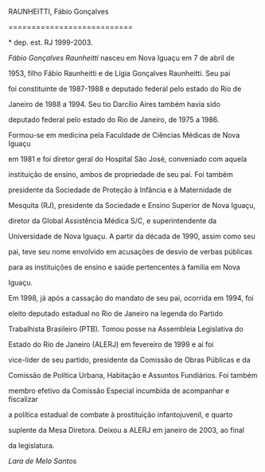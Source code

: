RAUNHEITTI, Fábio Gonçalves

===========================



\* dep. est. RJ 1999-2003.



*Fábio Gonçalves Raunheitti* nasceu em Nova Iguaçu em 7 de abril de

1953, filho Fábio Raunheitti e de Lígia Gonçalves Raunheitti. Seu pai

foi constituinte de 1987-1988 e deputado federal pelo estado do Rio de

Janeiro de 1988 a 1994. Seu tio Darcílio Aires também havia sido

deputado federal pelo estado do Rio de Janeiro, de 1975 a 1986.



Formou-se em medicina pela Faculdade de Ciências Médicas de Nova Iguaçu

em 1981 e foi diretor geral do Hospital São José, conveniado com aquela

instituição de ensino, ambos de propriedade de seu pai. Foi também

presidente da Sociedade de Proteção à Infância e à Maternidade de

Mesquita (RJ), presidente da Sociedade e Ensino Superior de Nova Iguaçu,

diretor da Global Assistência Médica S/C, e superintendente da

Universidade de Nova Iguaçu. A partir da década de 1990, assim como seu

pai, teve seu nome envolvido em acusações de desvio de verbas públicas

para as instituições de ensino e saúde pertencentes à família em Nova

Iguaçu.



Em 1998, já após a cassação do mandato de seu pai, ocorrida em 1994, foi

eleito deputado estadual no Rio de Janeiro na legenda do Partido

Trabalhista Brasileiro (PTB). Tomou posse na Assembleia Legislativa do

Estado do Rio de Janeiro (ALERJ) em fevereiro de 1999 e aí foi

vice-líder de seu partido, presidente da Comissão de Obras Públicas e da

Comissão de Política Urbana, Habitação e Assuntos Fundiários. Foi também

membro efetivo da Comissão Especial incumbida de acompanhar e fiscalizar

a política estadual de combate à prostituição infantojuvenil, e quarto

suplente da Mesa Diretora. Deixou a ALERJ em janeiro de 2003, ao final

da legislatura.



*Lara de Melo Santos*



